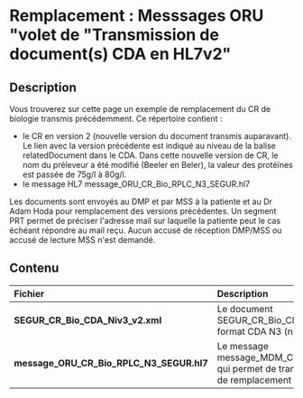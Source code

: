 # Remplacement  :  Messsages ORU  "volet de "Transmission de document(s) CDA en HL7v2" 

## Description
Vous trouverez sur cette page un exemple de remplacement du CR de biologie transmis précédemment.
Ce répertoire contient :
- le CR en version 2 (nouvelle version du document transmis auparavant). Le lien avec la version précédente est indiqué au niveau de la balise relatedDocument dans le CDA. Dans cette nouvelle version de CR, le nom du préleveur a été modifié (Beeler en Beler), la valeur des protéïnes est passée de 75g/l à 80g/l.
- le message HL7 message_ORU_CR_Bio_RPLC_N3_SEGUR.hl7


Les documents sont envoyés au DMP et par MSS à la patiente et au Dr Adam Hoda pour remplacement des versions précédentes. Un segment PRT permet de préciser l'adresse mail sur laquelle la patiente peut le cas échéant répondre au mail reçu.
Aucun accusé de réception DMP/MSS ou accusé de lecture MSS n'est demandé.

## Contenu
| Fichier   | Description          |
| :--------------- |:---------------|
| **SEGUR_CR_Bio_CDA_Niv3_v2.xml**  |   Le document SEGUR_CR_Bio_CDA_Niv3_v2.xml au format CDA N3 (nouvelle version)     | 
| **message_ORU_CR_Bio_RPLC_N3_SEGUR.hl7**  |   Le message message_MDM_CR_Radio_RPLC_N1.er7 qui permet de transmettre la demande de remplacement du CR    | 

